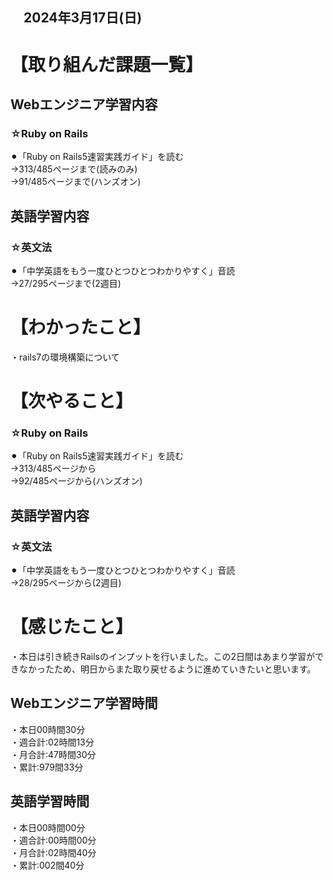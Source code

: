 ## 　2024年3月17日(日)
# 【取り組んだ課題一覧】
## Webエンジニア学習内容
### ☆Ruby on Rails
⚫︎「Ruby on Rails5速習実践ガイド」を読む<br>
→313/485ページまで(読みのみ)<br>
→91/485ページまで(ハンズオン)<br>
## 英語学習内容
### ☆英文法
⚫︎「中学英語をもう一度ひとつひとつわかりやすく」音読<br>
→27/295ページまで(2週目)<br>
# 【わかったこと】
・rails7の環境構築について<br>
# 【次やること】
### ☆Ruby on Rails
⚫︎「Ruby on Rails5速習実践ガイド」を読む<br>
→313/485ページから<br>
→92/485ページから(ハンズオン)<br>
## 英語学習内容
### ☆英文法
⚫︎「中学英語をもう一度ひとつひとつわかりやすく」音読<br>
→28/295ページから(2週目)<br>
# 【感じたこと】
・本日は引き続きRailsのインプットを行いました。この2日間はあまり学習ができなかったため、明日からまた取り戻せるように進めていきたいと思います。<br>
## Webエンジニア学習時間
・本日00時間30分<br>
・週合計:02時間13分<br>
・月合計:47時間30分<br>
・累計:979間33分<br>
## 英語学習時間
・本日00時間00分<br>
・週合計:00時間00分<br>
・月合計:02時間40分<br>
・累計:002間40分<br>
